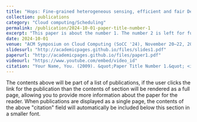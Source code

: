 ```yaml
---
title: "Hops: Fine-grained heterogeneous sensing, efficient and fair Deep Learning cluster scheduling system"
collection: publications
category: "Cloud computing/Scheduling"
permalink: /publication/2024-10-01-paper-title-number-1
excerpt: "This paper is about the number 1. The number 2 is left for future work."
date: 2024-10-01
venue: "ACM Symposium on Cloud Computing (SoCC '24), November 20–22, 2024, Redmond, WA, USA"
slidesurl: "http://academicpages.github.io/files/slides1.pdf"
paperurl: "http://academicpages.github.io/files/paper1.pdf"
videourl: "https://www.youtube.com/embed/video_id"
citation: "Your Name, You. (2009). &quot;Paper Title Number 1.&quot; <i>Journal 1</i>. 1(1)."
---
```


The contents above will be part of a list of publications, if the user clicks the link for the publication than the contents of section will be rendered as a full page, allowing you to provide more information about the paper for the reader. When publications are displayed as a single page, the contents of the above "citation" field will automatically be included below this section in a smaller font.
